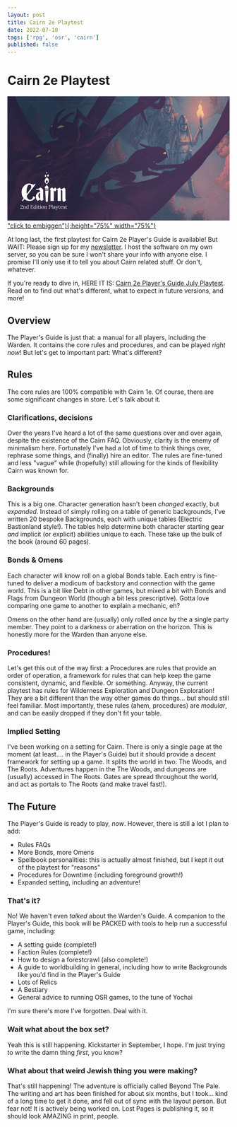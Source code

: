 ```yaml
---
layout: post
title: Cairn 2e Playtest
date: 2022-07-10
tags: ['rpg', 'osr', 'cairn']
published: false
---
```


# Cairn 2e Playtest

[![Alt text](/img/cairn/playtest_image.png) "click to embiggen"){:height="75%" width="75%"}](/img/cairn/playtest_image.png)

At long last, the first playtest for Cairn 2e Player's Guide is available! But WAIT: Please sign up for my [newsletter](https://sendy.cairnrpg.com/subscription?f=n9G27jGVbvmrWkgZuvOkFn892EkYVBfVWczcGLSEHF7GuqB6wWDEuh2ocHRD7iuLl1). I host the software on my own server, so you can be sure I won't share your info with anyone else. I promise I'll only use it to tell you about Cairn related stuff. Or don't, whatever. 

If you're ready to dive in, HERE IT IS: [Cairn 2e Player's Guide July Playtest](https://drive.google.com/file/d/1Km4LQliCbn-sAH2nzT6WhLTnGKZyijLx/view?usp=sharing).  
Read on to find out what's different, what to expect in future versions, and more! 

## Overview

The Player's Guide is just that: a manual for all players, including the Warden. It contains the core rules and procedures, and can be played _right now_! But let's get to important part: What's different?

## Rules

The core rules are 100% compatible with Cairn 1e. Of course, there are some significant changes in store. Let's talk about it. 

### Clarifications, decisions

Over the years I've heard a lot of the same questions over and over again, despite the existence of the Cairn FAQ. Obviously, clarity is the enemy of minimalism here. Fortunately I've had a lot of time to think things over, rephrase some things, and (finally) hire an editor. The rules are fine-tuned and less "vague" while (hopefully) still allowing for the kinds of flexibility Cairn was known for.  

### Backgrounds

This is a big one. Character generation hasn't been _changed_ exactly, but _expanded_. Instead of simply rolling on a table of generic backgrounds, I've written 20 bespoke Backgrounds, each with unique tables (Electric Bastionland style!). The tables help determine both character starting gear _and_ implicit (or explicit) abilities unique to each. These take up the bulk of the book (around 60 pages).

### Bonds & Omens

Each character will know roll on a global Bonds table. Each entry is fine-tuned to deliver a modicum of backstory and connection with the game world. This is a bit like Debt in other games, but mixed a bit with Bonds and Flags from Dungeon World (though a bit less prescriptive). Gotta love comparing one game to another to explain a mechanic, eh?

Omens on the other hand are (usually) only rolled _once_ by the a single party member. They point to a darkness or aberration on the horizon. This is honestly more for the Warden than anyone else. 

### Procedures!

Let's get this out of the way first: a Procedures are rules that provide an order of operation, a framework for rules that can help keep the game consistent, dynamic, and flexible. Or something. Anyway, the current playtest has rules for Wilderness Exploration and Dungeon Exploration! They are a bit different than the way other games do things... but should still feel familiar. Most importantly, these rules (ahem, procedures) are _modular_, and can be easily dropped if they don't fit your table. 

### Implied Setting

I've been working on a setting for Cairn. There is only a single page at the moment (at least.... in the Player's Guide) but it should provide a decent framework for setting up a game. It splits the world in two: The Woods, and The Roots. Adventures happen in the The Woods, and dungeons are (usually) accessed in The Roots. Gates are spread throughout the world, and act as portals to The Roots (and make travel fast!). 

## The Future

The Player's Guide is ready to play, _now_. However, there is still a lot I plan to add:  
- Rules FAQs
- More Bonds, more Omens
- Spellbook personalities: this is actually almost finished, but I kept it out of the playtest for "reasons"
- Procedures for Downtime (including foreground growth!)
- Expanded setting, including an adventure!

### That's it?

No! We haven't even _talked_ about the Warden's Guide. A companion to the Player's Guide, this book will be PACKED with tools to help run a successful game, including:

- A setting guide (complete!)
- Faction Rules (complete!)
- How to design a forestcrawl (also complete!)
- A guide to worldbuilding in general, including how to write Backgrounds like you'd find in the Player's Guide
- Lots of Relics
- A Bestiary
- General advice to running OSR games, to the tune of Yochai

I'm sure there's more I've forgotten. Deal with it.

### Wait what about the box set?

Yeah this is still happening. Kickstarter in September, I hope. I'm just trying to write the damn thing _first_, you know? 

### What about that weird Jewish thing you were making?

That's still happening! The adventure is officially called Beyond The Pale. The writing and art has been finished for about six months, but I took... kind of a long time to get it done, and fell out of sync with the layout person. But fear not! It is actively being worked on. Lost Pages is publishing it, so it should look AMAZING in print, people. 